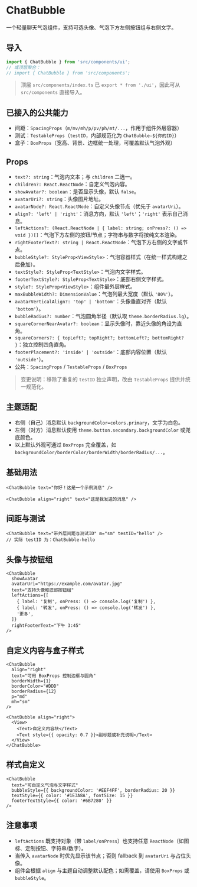 # ChatBubble

一个轻量聊天气泡组件，支持可选头像、气泡下方左侧按钮组与右侧文字。

## 导入

```ts
import { ChatBubble } from 'src/components/ui';
// 或顶层聚合：
// import { ChatBubble } from 'src/components';
```

> 顶层 `src/components/index.ts` 已 `export * from './ui'`，因此可从 `src/components` 直接导入。

## 已接入的公共能力

- 间距：`SpacingProps`（`m/mv/mh/p/pv/ph/mt/...`，作用于组件外层容器）
- 测试：`TestableProps`（`testID`，内部规范化为 `ChatBubble-${你的ID}`）
- 盒子：`BoxProps`（宽高、背景、边框统一处理，可覆盖默认气泡外观）

## Props

- `text?: string`：气泡内文本；与 `children` 二选一。
- `children?: React.ReactNode`：自定义气泡内容。
- `showAvatar?: boolean`：是否显示头像，默认 `false`。
- `avatarUri?: string`：头像图片地址。
- `avatarNode?: React.ReactNode`：自定义头像节点（优先于 `avatarUri`）。
- `align?: 'left' | 'right'`：消息方向，默认 `'left'`；`'right'` 表示自己消息。
- `leftActions?: (React.ReactNode | { label: string; onPress?: () => void })[]`：气泡下方左侧的按钮/节点；字符串与数字将按纯文本渲染。
- `rightFooterText?: string | React.ReactNode`：气泡下方右侧的文字或节点。
- `bubbleStyle?: StyleProp<ViewStyle>`：气泡容器样式（在统一样式构建之后叠加）。
- `textStyle?: StyleProp<TextStyle>`：气泡内文字样式。
- `footerTextStyle?: StyleProp<TextStyle>`：底部右侧文字样式。
- `style?: StyleProp<ViewStyle>`：组件最外层样式。
- `maxBubbleWidth?: DimensionValue`：气泡列最大宽度（默认 `'80%'`）。
- `avatarVerticalAlign?: 'top' | 'bottom'`：头像垂直对齐（默认 `'bottom'`）。
- `bubbleRadius?: number`：气泡圆角半径（默认取 `theme.borderRadius.lg`）。
- `squareCornerNearAvatar?: boolean`：显示头像时，靠近头像的角设为直角。
- `squareCorners?: { topLeft?; topRight?; bottomLeft?; bottomRight? }`：独立控制四角直角。
- `footerPlacement?: 'inside' | 'outside'`：底部内容位置（默认 `'outside'`）。
- 公共：`SpacingProps` / `TestableProps` / `BoxProps`

> 变更说明：移除了重复的 `testID` 独立声明，改由 `TestableProps` 提供并统一规范化。

## 主题适配

- 右侧（自己）消息默认 `backgroundColor=colors.primary`，文字为白色。
- 左侧（对方）消息默认使用 `theme.button.secondary.backgroundColor` 或兜底颜色。
- 以上默认外观可通过 `BoxProps` 完全覆盖，如 `backgroundColor/borderColor/borderWidth/borderRadius/...`。

## 基础用法

```tsx
<ChatBubble text="你好！这是一个示例消息" />

<ChatBubble align="right" text="这是我发送的消息" />
```

## 间距与测试

```tsx
<ChatBubble text="带外层间距与测试ID" m="sm" testID="hello" />
// 实际 testID 为：ChatBubble-hello
```

## 头像与按钮组

```tsx
<ChatBubble
  showAvatar
  avatarUri="https://example.com/avatar.jpg"
  text="支持头像和底部按钮组"
  leftActions={[
    { label: '复制', onPress: () => console.log('复制') },
    { label: '转发', onPress: () => console.log('转发') },
    '更多',
  ]}
  rightFooterText="下午 3:45"
/>
```

## 自定义内容与盒子样式

```tsx
<ChatBubble
  align="right"
  text="可用 BoxProps 控制边框与圆角"
  borderWidth={1}
  borderColor="#DDD"
  borderRadius={12}
  p="md"
  mh="sm"
/>

<ChatBubble align="right">
  <View>
    <Text>自定义内容块</Text>
    <Text style={{ opacity: 0.7 }}>副标题或补充说明</Text>
  </View>
</ChatBubble>
```

## 样式自定义

```tsx
<ChatBubble
  text="可自定义气泡与文字样式"
  bubbleStyle={{ backgroundColor: '#EEF4FF', borderRadius: 20 }}
  textStyle={{ color: '#1E3A8A', fontSize: 15 }}
  footerTextStyle={{ color: '#6B7280' }}
/>
```

## 注意事项

- `leftActions` 既支持对象（带 `label/onPress`）也支持任意 `ReactNode`（如图标、定制按钮、字符串/数字）。
- 当传入 `avatarNode` 时优先显示该节点；否则 fallback 到 `avatarUri` 与占位头像。
- 组件会根据 `align` 与主题自动调整默认配色；如需覆盖，请使用 `BoxProps` 或 `bubbleStyle`。
